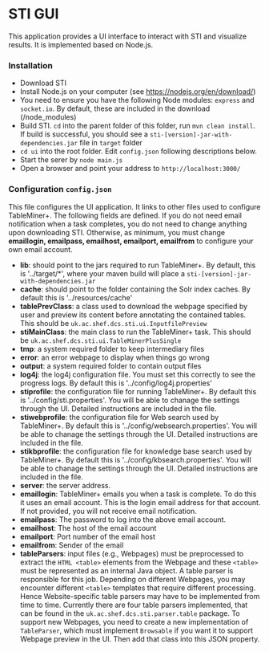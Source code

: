 # STI GUI
This application provides a UI interface to interact with STI and visualize results. It is implemented based on Node.js.

### Installation
- Download STI
- Install Node.js on your computer (see https://nodejs.org/en/download/)
- You need to ensure you have the following Node modules: `express` and `socket.io`. By default, these are included in the download (/node_modules)
- Build STI. `cd` into the parent folder of this folder, run `mvn clean install`. If build is successful, you should see a `sti-[version]-jar-with-dependencies.jar` file in `target` folder
- `cd ui` into the root folder. Edit `config.json` following descriptions below.
- Start the serer by `node main.js`
- Open a browser and point your address to `http://localhost:3000/`

### Configuration `config.json`
This file configures the UI application. It links to other files used to configure TableMiner+. The following fields are defined. If you do not need email notification when a task completes, you do not need to change anything upon downloading STI. Otherwise, as minimum, you must change **emaillogin, emailpass, emailhost, emailport, emailfrom** to configure your own email account. 

- **lib**: should point to the jars required to run TableMiner+. By default, this is '../target/*', where your maven build will place a `sti-[version]-jar-with-dependencies.jar`
- **cache**: should point to the folder containing the Solr index caches. By default this is '../resources/cache'
- **tablePrevClass**: a class used to download the webpage specified by user and preview its content before annotating the contained tables. This should be `uk.ac.shef.dcs.sti.ui.InputfilePreview`
- **stiMainClass**: the main class to run the TableMiner+ task. This should be `uk.ac.shef.dcs.sti.ui.TableMinerPlusSingle`
- **tmp**: a system required folder to keep intermediary files
- **error**: an error webpage to display when things go wrong
- **output**: a system required folder to contain output files
- **log4j**: the log4j configuration file. You must set this correctly to see the progress logs. By default this is '../config/log4j.properties'
- **stiprofile**: the configuration file for running TableMiner+. By default this is '../config/sti.properties'. You will be able to chanage the settings through the UI. Detailed instructions are included in the file.
- **stiwebprofile**: the configuration file for Web search used by TableMiner+. By default this is '../config/websearch.properties'. You will be able to chanage the settings through the UI. Detailed instructions are included in the file.
- **stikbprofile**: the configuration file for knowledge base search used by TableMiner+. By default this is '../config/kbsearch.properties'. You will be able to chanage the settings through the UI. Detailed instructions are included in the file.
- **server**: the server address.
- **emaillogin**: TableMiner+ emails you when a task is complete. To do this it uses an email account. This is the login email address for that account. If not provided, you will not receive email notification.
- **emailpass**: The password to log into the above email account.
- **emailhost**: The host of the email account
- **emailport**: Port number of the email host
- **emailfrom**: Sender of the email
- **tableParsers**: input files (e.g., Webpages) must be preprocessed to extract the `HTML <table>` elements from the Webpage and these `<table>` must be represented as an internal Java object. A table parser is responsible for this job. Depending on different Webpages, you may encounter different `<table>` templates that require different processing. Hence Website-specific table parsers may have to be implemented from time to time. Currently there are four table parsers implemented, that can be found in the `uk.ac.shef.dcs.sti.parser.table` package. To support new Webpages, you need to create a new implementation of `TableParser`, which must implement `Browsable` if you want it to support Webpage preview in the UI. Then add that class into this JSON property. 